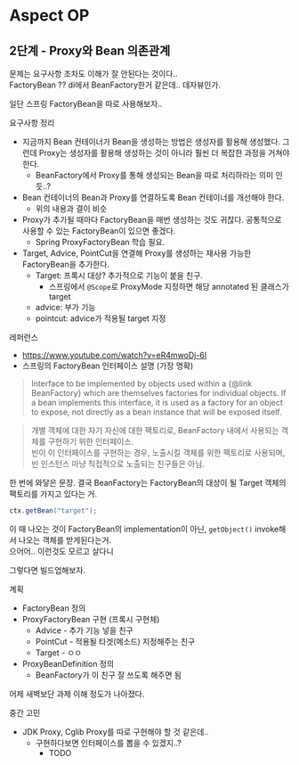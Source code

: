 # Aspect OP

## 2단계 - Proxy와 Bean 의존관계

문제는 요구사항 조차도 이해가 잘 안된다는 것이다..  
FactoryBean ?? di에서 BeanFactory한거 같은데.. 데자뷰인가.  

일단 스프링 FactoryBean을 따로 사용해보자..  

요구사항 정리

- 지금까지 Bean 컨테이너가 Bean을 생성하는 방법은 생성자를 활용해 생성했다. 그런데 Proxy는 생성자를 활용해 생성하는 것이 아니라 훨씬 더 복잡한 과정을 거쳐야 한다.
    - BeanFactory에서 Proxy를 통해 생성되는 Bean을 따로 처리하라는 의미 인듯..?
- Bean 컨테이너의 Bean과 Proxy를 연결하도록 Bean 컨테이너를 개선해야 한다.
    - 위의 내용과 결이 비슷
- Proxy가 추가될 때마다 FactoryBean을 매번 생성하는 것도 귀찮다. 공통적으로 사용할 수 있는 FactoryBean이 있으면 좋겠다.
    - Spring ProxyFactoryBean 학습 필요.  
- Target, Advice, PointCut을 연결해 Proxy를 생성하는 재사용 가능한 FactoryBean을 추가한다.
    - Target: 프록시 대상? 추가적으로 기능이 붙을 친구.  
        - 스프링에서 `@Scope`로 ProxyMode 지정하면 해당 annotated 된 클래스가 target
    - advice: 부가 기능
    - pointcut: advice가 적용될 target 지정
 
레퍼런스

- https://www.youtube.com/watch?v=eR4mwoDj-6I
- 스프링의 FactoryBean 인터페이스 설명 (가장 명확)

> Interface to be implemented by objects used within a {@link BeanFactory} which
> are themselves factories for individual objects. If a bean implements this
> interface, it is used as a factory for an object to expose, not directly as a
> bean instance that will be exposed itself.

> 개별 객체에 대한 자기 자신에 대한 팩토리로, BeanFactory 내에서 사용되는 객체를 구현하기 위한 인터페이스.  
> 빈이 이 인터페이스를 구현하는 경우, 노출시킬 객체를 위한 팩토리로 사용되며, 빈 인스턴스 마냥 직접적으로 노출되는 친구들은 아님.

한 번에 와닿은 문장. 결국 BeanFactory는 FactoryBean의 대상이 될 Target 객체의 팩토리를 가지고 있다는 거.  

```java
ctx.getBean("target");
```

이 때 나오는 것이 FactoryBean의 implementation이 아닌, `getObject()` invoke해서 나오는 객체를 받게된다는거.  
으어어.. 이런것도 모르고 살다니  

그렇다면 빌드업해보자.  

계획

- FactoryBean 정의
- ProxyFactoryBean 구현 (프록시 구현체)
    - Advice - 추가 기능 넣을 친구
    - PointCut - 적용될 타겟(메소드) 지정해주는 친구 
    - Target - ㅇㅇ
- ProxyBeanDefinition 정의
    - BeanFactory가 이 친구 잘 쓰도록 해주면 됨 
    
어제 새벽보단 과제 이해 정도가 나아졌다. 

중간 고민

- JDK Proxy, Cglib Proxy를 따로 구현해야 할 것 같은데..
    - 구현하다보면 인터페이스를 뽑을 수 있겠지..?
        - TODO